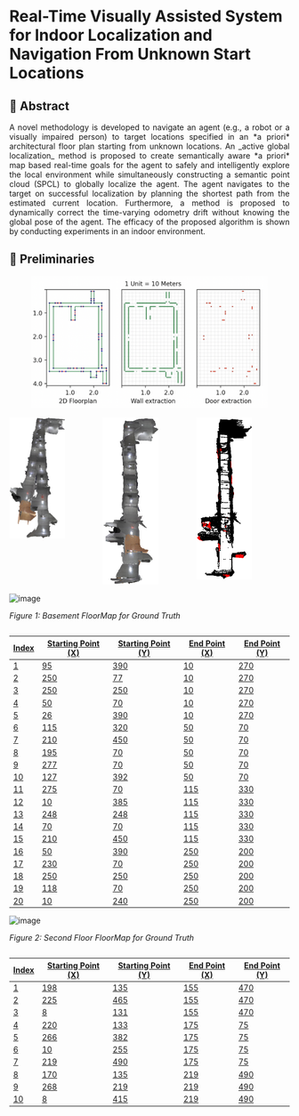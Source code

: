 <!--# FloorPlanLocalization-->
# Real-Time Visually Assisted System for Indoor Localization and Navigation From Unknown Start Locations

## 📄 Abstract
<div align="justify">
A novel methodology is developed to navigate an agent (e.g., a robot or a visually impaired person) to target locations specified in an *a priori* architectural floor plan starting from unknown locations. An _active global localization_ method is proposed to create semantically aware *a priori* map based real-time goals for the agent to safely and intelligently explore the local environment while simultaneously constructing a semantic point cloud (SPCL) to globally localize the agent. The agent navigates to the target on successful localization by planning the shortest path from the estimated current location. Furthermore, a method is proposed to dynamically correct the time-varying odometry drift without knowing the global pose of the agent. The efficacy of the proposed algorithm is shown by conducting experiments in an indoor environment.
</div>

## 📃 Preliminaries

<figure>
  <img src="assets/wm7.png" alt="Image 1">
</figure>

<div style="display: flex; justify-content: space-between;">
  <figure style="flex: 1; margin: 0;">
    <img src="assets/WLC_PCL.png" alt="Image 2" width="100">
  </figure>

  <figure style="flex: 1; margin: 0;">
    <img src="assets/LC_PCL.png" alt="Image 3" width="100">
  </figure>

  <figure style="flex: 1; margin: 0;">
    <img src="assets/LC_SPCL.png" alt="Image 4" width="100">
  </figure>
</div>
                                                                                                                                                           
![image](https://github.com/raktimgg/FloorPlanLocalization/assets/139596157/11c71a41-4f3c-4928-ab86-c67ff0c7cd31)  

*Figure 1: Basement FloorMap for Ground Truth*

<a href="#" style="float: right;"> <!-- An anchor tag with a right float style -->

| Index | Starting Point (X) | Starting Point (Y) | End Point (X) | End Point (Y) |
| ----- | ------------------- | ------------------- | -------------- | -------------- |
| 1     | 95                  | 390                 | 10             | 270            |
| 2     | 250                 | 77                  | 10             | 270            |
| 3     | 250                 | 250                 | 10             | 270            |
| 4     | 50                  | 70                  | 10             | 270            |
| 5     | 26                  | 390                 | 10             | 270            |
| 6     | 115                 | 320                 | 50             | 70             |
| 7     | 210                 | 450                 | 50             | 70             |
| 8     | 195                 | 70                  | 50             | 70             |
| 9     | 277                 | 70                  | 50             | 70             |
| 10    | 127                 | 392                 | 50             | 70             |
| 11    | 275                 | 70                  | 115            | 330            |
| 12    | 10                  | 385                 | 115            | 330            |
| 13    | 248                 | 248                 | 115            | 330            |
| 14    | 70                  | 70                  | 115            | 330            |
| 15    | 210                 | 450                 | 115            | 330            |
| 16    | 50                  | 390                 | 250            | 200            |
| 17    | 230                 | 70                  | 250            | 200            |
| 18    | 250                 | 250                 | 250            | 200            |
| 19    | 118                 | 70                  | 250            | 200            |
| 20    | 10                  | 240                 | 250            | 200            |


</a>

![image](https://github.com/raktimgg/FloorPlanLocalization/assets/139596157/35654757-1905-400e-bc42-7a646b7a448e)
               
*Figure 2: Second Floor FloorMap for Ground Truth*

<a href="#" style="float: right;"> <!-- An anchor tag with a right float style -->

| Index | Starting Point (X) | Starting Point (Y) | End Point (X) | End Point (Y) |
| ----- | ------------------- | ------------------- | -------------- | -------------- |
| 1     | 198                 | 135                 | 155            | 470            |
| 2     | 225                 | 465                 | 155            | 470            |
| 3     | 8                   | 131                 | 155            | 470            |
| 4     | 220                 | 133                 | 175            | 75             |
| 5     | 266                 | 382                 | 175            | 75             |
| 6     | 10                  | 255                 | 175            | 75             |
| 7     | 219                 | 490                 | 175            | 75             |
| 8     | 170                 | 135                 | 219            | 490            |
| 9     | 268                 | 219                 | 219            | 490            |
| 10    | 8                   | 415                 | 219            | 490            |


</a>




